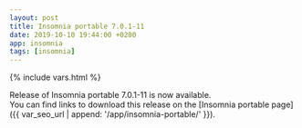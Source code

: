 ```yaml
---
layout: post
title: Insomnia portable 7.0.1-11
date: 2019-10-10 19:44:00 +0200
app: insomnia
tags: [insomnia]
---
```

{% include vars.html %}

Release of Insomnia portable 7.0.1-11 is now available.<br />
You can find links to download this release on the [Insomnia portable page]({{ var_seo_url | append: '/app/insomnia-portable/' }}).